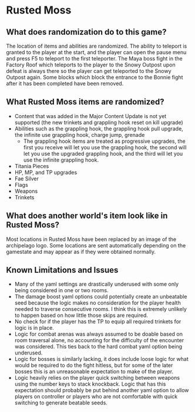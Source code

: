 # Rusted Moss

## What does randomization do to this game?
The location of items and abilities are randomized. The ability to teleport is granted to the player at the start, and the player can open the pause menu and press F5 to teleport to the first teleporter. The Maya boss fight in the Factory Roof which teleports to the player to the Snowy Outpost upon defeat is always there so the player can get teleported to the Snowy Outpost again. Some blocks which block the entrance to the Bonnie fight after it has been completed have been removed.

## What Rusted Moss items are randomized?
* Content that was added in the Major Content Update is not yet supported (the new trinkets and grappling hook reset on kill upgrade)
* Abilities such as the grappling hook, the grappling hook pull upgrade, the infinite use grappling hook, charge jump, grenade
   * The grappling hook items are treated as progressive upgrades, the first you receive will let you use the grappling hook, the second will let you use the upgraded grappling hook, and the third will let you use the infinite grappling hook.
* Titania Pieces
* HP, MP, and TP upgrades
* Fae Silver
* Flags
* Weapons
* Trinkets

## What does another world's item look like in Rusted Moss?
Most locations in Rusted Moss have been replaced by an image of the archipelago logo. Some locations are sent automatically depending on the gamestate and may appear as if they were obtained normally.

## Known Limitations and Issues
* Many of the yaml settings are drastically underused with some only being considered in one or two rooms.
* The damage boost yaml options could potentially create an unbeatable seed because the logic makes no consideration for the player health needed to traverse consecutive rooms. I think this is extremely unlikely to happen based on how little those skips are required.
* No check for if the player has the TP to equip all required trinkets for logic is in place.
* Logic for combat arenas was always assumed to be doable based on room traversal alone, no accounting for the difficulty of the encounter was considered. This ties back to the hard combat yaml option being underused.
* Logic for bosses is similarly lacking, it does include loose logic for what would be required to do the fight hitless, but for some of the later bosses this is an unreasonable expectation to make of the player.
* Logic heavily relies on the player quick switching between weapons using the number keys to stack knockback. Logic that has this expectation should probably be put behind another yaml option to allow players on controller or players who are not comfortable with quick switching to generate beatable seeds.